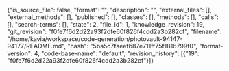 {"is_source_file": false, "format": "", "description": "", "external_files": [], "external_methods": [], "published": [], "classes": [], "methods": [], "calls": [], "search-terms": [], "state": 2, "file_id": 1, "knowledge_revision": 19, "git_revision": "f0fe7f6d2d22a93f2dfe60f826f4cdd2a3b282cf", "filename": "/home/kavia/workspace/code-generation/photovault-94147-94177/README.md", "hash": "5ba5c7faeefb87e711ff75f1816799f0", "format-version": 4, "code-base-name": "default", "revision_history": [{"19": "f0fe7f6d2d22a93f2dfe60f826f4cdd2a3b282cf"}]}